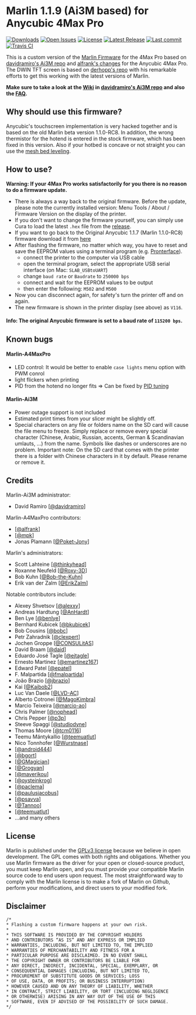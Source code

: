 # Marlin 1.1.9 (Ai3M based) for Anycubic 4Max Pro

[![Downloads](https://img.shields.io/github/downloads/Poket-Jony/Marlin-A4MaxPro/total.svg?style=flat)](https://github.com/Poket-Jony/Marlin-A4MaxPro/releases) [![Open Issues](https://img.shields.io/github/issues-raw/Poket-Jony/Marlin-A4MaxPro.svg?style=flat)](https://github.com/Poket-Jony/Marlin-A4MaxPro/issues?q=is%3Aopen+is%3Aissue) [![License](https://img.shields.io/github/license/Poket-Jony/Marlin-A4MaxPro.svg?style=flat)](https://github.com/Poket-Jony/Marlin-A4MaxPro/blob/master/LICENSE) [![Latest Release](https://img.shields.io/github/release/Poket-Jony/Marlin-A4MaxPro.svg?style=flat)](https://github.com/Poket-Jony/Marlin-A4MaxPro/releases/latest/) [![Last commit](https://img.shields.io/github/last-commit/Poket-Jony/Marlin-A4MaxPro.svg?style=flat)](https://github.com/Poket-Jony/Marlin-A4MaxPro/commits/)  [![Travis CI](https://api.travis-ci.org/Poket-Jony/Marlin-A4MaxPro.svg?branch=master)](https://travis-ci.org/Poket-Jony/Marlin-A4MaxPro)  

This is a custom version of the [Marlin Firmware](https://github.com/MarlinFirmware/Marlin) for the 4Max Pro based on [davidramiro's Ai3M repo](https://github.com/davidramiro/Marlin-Ai3M) and [alfrank's changes](https://drucktipps3d.de/forum/topic/anycubic-4max-pro-marlin-1-1-9-firmware-ai3m-basierend/) for the Anycubic 4Max Pro. The DWIN TFT screen is based on [derhopp's repo](https://github.com/derhopp/Marlin-with-Anycubic-i3-Mega-TFT) with his remarkable efforts to get this working with the latest versions of Marlin.

**Make sure to take a look at the [Wiki](https://github.com/davidramiro/Marlin-AI3M/wiki/) in [davidramiro's Ai3M repo](https://github.com/davidramiro/Marlin-Ai3M) and also the [FAQ](https://github.com/davidramiro/Marlin-AI3M/wiki/Frequently-Asked-Questions).**

## Why should use this firmware?
Anycubic's touchscreen implementation is very hacked together and is based on the old Marlin beta version 1.1.0-RC8.
In addition, the wrong thermistor for the hotend is entered in the stock firmware, which has been fixed in this version.
Also if your hotbed is concave or not straight you can use the [mesh bed leveling](https://github.com/davidramiro/Marlin-Ai3M#manual-mesh-bed-leveling).

## How to use?
**Warning: If your 4Max Pro works satisfactorily for you there is no reason to do a firmware update.**

- There is always a way back to the original firmware. Before the update, please note the currently installed version: Menu Tools / About / Firmware Version on the display of the printer.
- If you don't want to change the firmware yourself, you can simply use Cura to load the latest `.hex` file from the [release](https://github.com/Poket-Jony/Marlin-A4MaxPro/releases).
- If you want to go back to the Original Anycubic 1.1.7 (Marlin 1.1.0-RC8) firmware download it from [here](https://drive.google.com/file/d/1FwKHQcOxPabLgirkihu3LnBMuHuZLqZR/view)
- After flashing the firmware, no matter which way, you have to reset and save the EEPROM values using a terminal program (e.g. [Pronterface](https://www.pronterface.com/)).
    - connect the printer to the computer via USB cable
    - open the terminal program, select the appropriate USB serial interface (on Mac: `SLAB_USBtoUART`)
    - change `baud rate` or `Baudrate` to `250000 bps`
    - connect and wait for the EEPROM values to be output
    - then enter the following: `M502` and `M500`
- Now you can disconnect again, for safety's turn the printer off and on again.
- The new firmware is shown in the printer display (see above) as `V116`.

#### Info: The original Anycubic firmware is set to a baud rate of `115200 bps`.

## Known bugs
#### Marlin-A4MaxPro
- LED control: It would be better to enable `case lights` menu option with PWM conrol
- light flickers when printing
- PID from the hotend no longer fits => Can be fixed by [PID tuning](https://github.com/davidramiro/Marlin-AI3M/wiki/Calibration#pid-tuning)

#### Marlin-Ai3M
- Power outage support is not included
- Estimated print times from your slicer might be slightly off.
- Special characters on any file or folders name on the SD card will cause the file menu to freeze. Simply replace or remove every special character (Chinese, Arabic, Russian, accents, German & Scandinavian umlauts, ...) from the name. Symbols like dashes or underscores are no problem. Important note: On the SD card that comes with the printer there is a folder with Chinese characters in it by default. Please rename or remove it.

## Credits
Marlin-Ai3M administrator:
- David Ramiro [[@davidramiro](https://github.com/davidramiro)]

Marlin-A4MaxPro contributors:
- [[@alfrank](https://drucktipps3d.de/forum/profile/alfrank/)]
- [[@mpk](https://drucktipps3d.de/forum/profile/mpk/)]
- Jonas Plamann [[@Poket-Jony](https://github.com/Poket-Jony)]

Marlin's administrators:
 - Scott Lahteine [[@thinkyhead](https://github.com/thinkyhead)]
 - Roxanne Neufeld [[@Roxy-3D](https://github.com/Roxy-3D)]
 - Bob Kuhn [[@Bob-the-Kuhn](https://github.com/Bob-the-Kuhn)]
 - Erik van der Zalm [[@ErikZalm](https://github.com/ErikZalm)]

Notable contributors include:
 - Alexey Shvetsov [[@alexxy](https://github.com/alexxy)]
 - Andreas Hardtung [[@AnHardt](https://github.com/AnHardt)]
 - Ben Lye [[@benlye](https://github.com/benlye)]
 - Bernhard Kubicek [[@bkubicek](https://github.com/bkubicek)]
 - Bob Cousins [[@bobc](https://github.com/bobc)]
 - Petr Zahradnik [[@clexpert](https://github.com/clexpert)]
 - Jochen Groppe [[@CONSULitAS](https://github.com/CONSULitAS)]
 - David Braam [[@daid](https://github.com/daid)]
 - Eduardo José Tagle [[@ejtagle](https://github.com/ejtagle)]
 - Ernesto Martinez [[@emartinez167](https://github.com/emartinez167)]
 - Edward Patel [[@epatel](https://github.com/epatel)]
 - F. Malpartida [[@fmalpartida](https://github.com/fmalpartida)]
 - João Brazio [[@jbrazio](https://github.com/jbrazio)]
 - Kai [[@Kaibob2](https://github.com/Kaibob2)]
 - Luc Van Daele [[@LVD-AC](https://github.com/LVD-AC)]
 - Alberto Cotronei [[@MagoKimbra](https://github.com/MagoKimbra)]
 - Marcio Teixeira [[@marcio-ao](https://github.com/marcio-ao)]
 - Chris Palmer [[@nophead](https://github.com/nophead)]
 - Chris Pepper [[@p3p](https://github.com/p3p)]
 - Steeve Spaggi [[@studiodyne](https://github.com/studiodyne)]
 - Thomas Moore [[@tcm0116](https://github.com/tcm0116)]
 - Teemu Mäntykallio [[@teemuatlut](https://github.com/teemuatlut)]
 - Nico Tonnhofer [[@Wurstnase](https://github.com/Wurstnase)]
 - [[@android444](https://github.com/android444)]
 - [[@bgort](https://github.com/bgort)]
 - [[@GMagician](https://github.com/GMagician)]
 - [[@Grogyan](https://github.com/Grogyan)]
 - [[@maverikou](https://github.com/maverikou)]
 - [[@oysteinkrog](https://github.com/oysteinkrog)]
 - [[@paclema](https://github.com/paclema)]
 - [[@paulusjacobus](https://github.com/paulusjacobus)]
 - [[@psavva](https://github.com/psavva)]
 - [[@Tannoo](https://github.com/Tannoo)]
 - [[@teemuatlut](https://github.com/teemuatlut)]
 - ...and many others

## License
Marlin is published under the [GPLv3 license](https://github.com/MarlinFirmware/Marlin/blob/1.0.x/COPYING.md) because we believe in open development. The GPL comes with both rights and obligations. Whether you use Marlin firmware as the driver for your open or closed-source product, you must keep Marlin open, and you must provide your compatible Marlin source code to end users upon request. The most straightforward way to comply with the Marlin license is to make a fork of Marlin on Github, perform your modifications, and direct users to your modified fork.

## Disclaimer
```
/*
* Flashing a custom firmware happens at your own risk.
*
* THIS SOFTWARE IS PROVIDED BY THE COPYRIGHT HOLDERS
* AND CONTRIBUTORS “AS IS” AND ANY EXPRESS OR IMPLIED
* WARRANTIES, INCLUDING, BUT NOT LIMITED TO, THE IMPLIED
* WARRANTIES OF MERCHANTABILITY AND FITNESS FOR A
* PARTICULAR PURPOSE ARE DISCLAIMED. IN NO EVENT SHALL
* THE COPYRIGHT OWNER OR CONTRIBUTORS BE LIABLE FOR
* ANY DIRECT, INDIRECT, INCIDENTAL, SPECIAL, EXEMPLARY, OR
* CONSEQUENTIAL DAMAGES (INCLUDING, BUT NOT LIMITED TO,
* PROCUREMENT OF SUBSTITUTE GOODS OR SERVICES; LOSS
* OF USE, DATA, OR PROFITS; OR BUSINESS INTERRUPTION)
* HOWEVER CAUSED AND ON ANY THEORY OF LIABILITY, WHETHER
* IN CONTRACT, STRICT LIABILITY, OR TORT (INCLUDING NEGLIGENCE
* OR OTHERWISE) ARISING IN ANY WAY OUT OF THE USE OF THIS
* SOFTWARE, EVEN IF ADVISED OF THE POSSIBILITY OF SUCH DAMAGE.
*/
```
